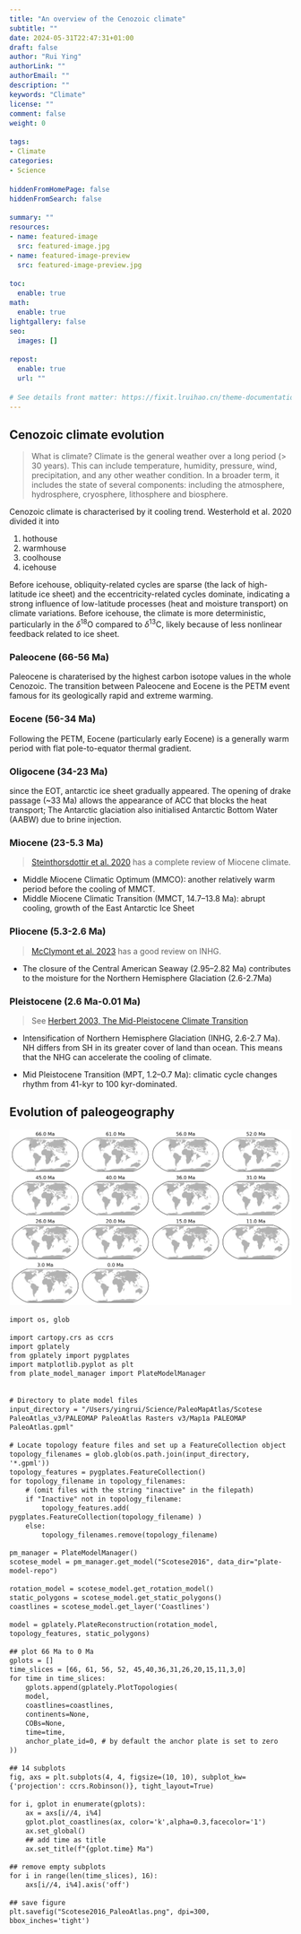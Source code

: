 ```yaml
---
title: "An overview of the Cenozoic climate"
subtitle: ""
date: 2024-05-31T22:47:31+01:00
draft: false
author: "Rui Ying"
authorLink: ""
authorEmail: ""
description: ""
keywords: "Climate"
license: ""
comment: false
weight: 0

tags:
- Climate
categories:
- Science

hiddenFromHomePage: false
hiddenFromSearch: false

summary: ""
resources:
- name: featured-image
  src: featured-image.jpg
- name: featured-image-preview
  src: featured-image-preview.jpg

toc:
  enable: true
math:
  enable: true
lightgallery: false
seo:
  images: []

repost:
  enable: true
  url: ""

# See details front matter: https://fixit.lruihao.cn/theme-documentation-content/#front-matter
---
```


<!--more-->
## Cenozoic climate evolution

> What is climate? Climate is the general weather over a long period (> 30 years). This can include temperature, humidity, pressure, wind, precipitation, and any other weather condition. In a broader term, it includes the state of several components: including the atmosphere, hydrosphere, cryosphere, lithosphere and biosphere.


Cenozoic climate is characterised by it cooling trend. Westerhold et al. 2020 divided it into 

1. hothouse
2. warmhouse
3. coolhouse
4. icehouse

Before icehouse, obliquity-related cycles are sparse (the lack of high-latitude ice sheet) and the eccentricity-related cycles dominate, indicating a strong influence of low-latitude processes (heat and moisture transport) on climate variations. Before icehouse, the climate  is more deterministic, particularly in the $\delta^{18}$O compared to $\delta^{13}$C, likely because of less nonlinear feedback related to ice sheet.

### Paleocene (66-56 Ma)
Paleocene is charaterised by the highest carbon isotope values in the whole Cenozoic. The transition between Paleocene and Eocene is the PETM event famous for its geologically rapid and extreme warming.

### Eocene (56-34 Ma)
Following the PETM, Eocene (particularly early Eocene) is a generally warm period with flat pole-to-equator thermal gradient.

### Oligocene (34-23 Ma)
since the EOT, antarctic ice sheet gradually appeared. The opening of drake passage (~33 Ma) allows the appearance of ACC that blocks the heat transport; The Antarctic glaciation also initialised Antarctic Bottom Water (AABW) due to brine injection.

### Miocene (23-5.3 Ma)
> [Steinthorsdottir et al. 2020](https://agupubs.onlinelibrary.wiley.com/doi/full/10.1029/2020PA004037) has a complete review of Miocene climate.

* Middle Miocene Climatic Optimum (MMCO): another relatively warm period before the cooling of MMCT.
* Middle Miocene Climatic Transition (MMCT, 14.7–13.8 Ma): abrupt cooling, growth of the East Antarctic Ice Sheet

### Pliocene (5.3-2.6 Ma)
> [McClymont et al. 2023](https://agupubs.onlinelibrary.wiley.com/doi/full/10.1029/2022RG000793) has a good review on INHG.
* The closure of the Central American Seaway (2.95–2.82 Ma) contributes to the moisture for the Northern Hemisphere Glaciation (2.6-2.7Ma)

### Pleistocene (2.6 Ma-0.01 Ma)
> See [Herbert 2003, The Mid-Pleistocene Climate Transition](https://www.annualreviews.org/content/journals/10.1146/annurev-earth-032320-104209)
* Intensification of Northern Hemisphere Glaciation (INHG, 2.6-2.7 Ma). NH differs from SH in its greater cover of land than ocean. This means that the NHG can accelerate the cooling of climate.

* Mid Pleistocene Transition (MPT, 1.2–0.7 Ma): climatic cycle changes rhythm from 41-kyr to 100 kyr-dominated.

## Evolution of paleogeography
![Paleo-coastline from Scotese et al. (2016). The figure is created using Gplately with the source codes attached below.](images/Scotese2016_PaleoAtlas.png "PaleoAtlas")

```python3
import os, glob

import cartopy.crs as ccrs
import gplately
from gplately import pygplates
import matplotlib.pyplot as plt
from plate_model_manager import PlateModelManager


# Directory to plate model files
input_directory = "/Users/yingrui/Science/PaleoMapAtlas/Scotese PaleoAtlas_v3/PALEOMAP PaleoAtlas Rasters v3/Map1a PALEOMAP PaleoAtlas.gpml"

# Locate topology feature files and set up a FeatureCollection object 
topology_filenames = glob.glob(os.path.join(input_directory, '*.gpml'))
topology_features = pygplates.FeatureCollection()
for topology_filename in topology_filenames:
    # (omit files with the string "inactive" in the filepath)
    if "Inactive" not in topology_filename:
        topology_features.add( pygplates.FeatureCollection(topology_filename) )
    else:
        topology_filenames.remove(topology_filename)

pm_manager = PlateModelManager()
scotese_model = pm_manager.get_model("Scotese2016", data_dir="plate-model-repo")

rotation_model = scotese_model.get_rotation_model()
static_polygons = scotese_model.get_static_polygons()
coastlines = scotese_model.get_layer('Coastlines')

model = gplately.PlateReconstruction(rotation_model, topology_features, static_polygons)

## plot 66 Ma to 0 Ma
gplots = []
time_slices = [66, 61, 56, 52, 45,40,36,31,26,20,15,11,3,0]
for time in time_slices:
    gplots.append(gplately.PlotTopologies(
    model,
    coastlines=coastlines,
    continents=None,
    COBs=None,
    time=time,
    anchor_plate_id=0, # by default the anchor plate is set to zero
))
    
## 14 subplots
fig, axs = plt.subplots(4, 4, figsize=(10, 10), subplot_kw={'projection': ccrs.Robinson()}, tight_layout=True)

for i, gplot in enumerate(gplots):
    ax = axs[i//4, i%4]
    gplot.plot_coastlines(ax, color='k',alpha=0.3,facecolor='1')
    ax.set_global()
    ## add time as title
    ax.set_title(f"{gplot.time} Ma")

## remove empty subplots
for i in range(len(time_slices), 16):
    axs[i//4, i%4].axis('off')

## save figure
plt.savefig("Scotese2016_PaleoAtlas.png", dpi=300, bbox_inches='tight')
```
